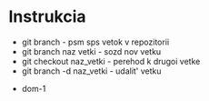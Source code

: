 # Instrukcia
+ git branch - psm sps vetok v repozitorii
+ git branch naz vetki - sozd nov vetku
+ git checkout naz_vetki - perehod k drugoi vetke
+ git branch -d naz_vetki - udalit' vetku

* dom-1
 